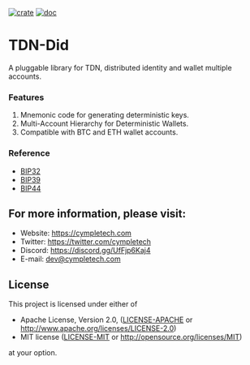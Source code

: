 [![crate](https://img.shields.io/badge/crates.io-v0.6.4-green.svg)](https://crates.io/crates/tdn_did) [![doc](https://img.shields.io/badge/docs.rs-v0.6.4-blue.svg)](https://docs.rs/tdn_did)

# TDN-Did
A pluggable library for TDN, distributed identity and wallet multiple accounts.

### Features
1. Mnemonic code for generating deterministic keys.
2. Multi-Account Hierarchy for Deterministic Wallets.
3. Compatible with BTC and ETH wallet accounts.

### Reference
- [BIP32](https://github.com/bitcoin/bips/blob/master/bip-0032.mediawiki)
- [BIP39](https://github.com/bitcoin/bips/blob/master/bip-0039.mediawiki)
- [BIP44](https://github.com/bitcoin/bips/blob/master/bip-0044.mediawiki)

## For more information, please visit:
- Website: https://cympletech.com
- Twitter: https://twitter.com/cympletech
- Discord: https://discord.gg/UfFjp6Kaj4
- E-mail: dev@cympletech.com

## License

This project is licensed under either of

 * Apache License, Version 2.0, ([LICENSE-APACHE](LICENSE-APACHE) or
   http://www.apache.org/licenses/LICENSE-2.0)
 * MIT license ([LICENSE-MIT](LICENSE-MIT) or
   http://opensource.org/licenses/MIT)

at your option.
